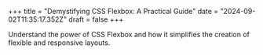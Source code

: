 +++
title = "Demystifying CSS Flexbox: A Practical Guide"
date = "2024-09-02T11:35:17.352Z"
draft = false
+++

  Understand the power of CSS Flexbox and how it simplifies the creation of flexible and responsive layouts.
        